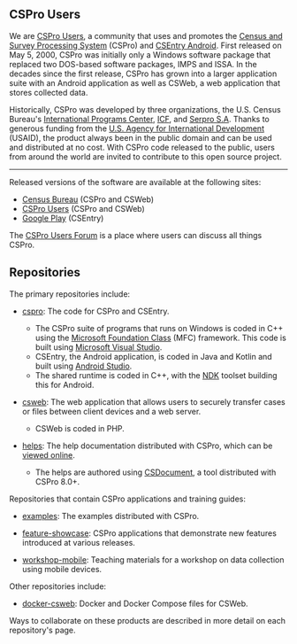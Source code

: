 
## CSPro Users

We are [CSPro Users](https://www.csprousers.org), a community that uses and promotes the [Census and Survey Processing System](https://www.census.gov/data/software/cspro.html) (CSPro) and [CSEntry Android](https://play.google.com/store/apps/details?id=gov.census.cspro.csentry). First released on May 5, 2000, CSPro was initially only a Windows software package that replaced two DOS-based software packages, IMPS and ISSA. In the decades since the first release, CSPro has grown into a larger application suite with an Android application as well as CSWeb, a web application that stores collected data.

Historically, CSPro was developed by three organizations, the U.S. Census Bureau's [International Programs Center](https://www.census.gov/programs-surveys/international-programs.html), [ICF](https://www.icf.com/clients/health/demographic-health-surveys-technical-assistance), and [Serpro S.A](https://www.serpro.com). Thanks to generous funding from the [U.S. Agency for International Development](https://www.usaid.gov) (USAID), the product always been in the public domain and can be used and distributed at no cost. With CSPro code released to the public, users from around the world are invited to contribute to this open source project.

----

Released versions of the software are available at the following sites:

- [Census Bureau](https://www.census.gov/data/software/cspro.html) (CSPro and CSWeb)
- [CSPro Users](https://www.csprousers.org/downloads) (CSPro and CSWeb)
- [Google Play](https://play.google.com/store/apps/details?id=gov.census.cspro.csentry) (CSEntry)

The [CSPro Users Forum](https://www.csprousers.org/forum) is a place where users can discuss all things CSPro.


## Repositories

The primary repositories include:

- [cspro](https://github.com/csprousers/cspro): The code for CSPro and CSEntry.
    - The CSPro suite of programs that runs on Windows is coded in C++ using the [Microsoft Foundation Class](https://learn.microsoft.com/en-us/cpp/mfc/framework-mfc) (MFC) framework. This code is built using [Microsoft Visual Studio](https://visualstudio.microsoft.com).
    - CSEntry, the Android application, is coded in Java and Kotlin and built using [Android Studio](https://developer.android.com/studio).
    - The shared runtime is coded in C++, with the [NDK](https://developer.android.com/ndk) toolset building this for Android.

- [csweb](https://github.com/csprousers/csweb): The web application that allows users to securely transfer cases or files between client devices and a web server.
    - CSWeb is coded in PHP.

- [helps](https://github.com/csprousers/helps): The help documentation distributed with CSPro, which can be [viewed online](https://www.csprousers.org/help/CSPro).
    - The helps are authored using [CSDocument](https://www.csprousers.org/help/CSDocument/introduction.html), a tool distributed with CSPro 8.0+.


Repositories that contain CSPro applications and training guides:

- [examples](https://github.com/csprousers/examples): The examples distributed with CSPro.

- [feature-showcase](https://github.com/csprousers/feature-showcase): CSPro applications that demonstrate new features introduced at various releases.

- [workshop-mobile](https://github.com/csprousers/workshop-mobile): Teaching materials for a workshop on data collection using mobile devices.


Other repositories include:

- [docker-csweb](https://github.com/csprousers/docker-csweb): Docker and Docker Compose files for CSWeb.


Ways to collaborate on these products are described in more detail on each repository's page.
